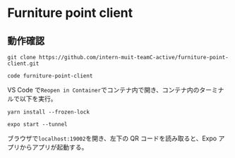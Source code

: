 # Furniture point client

## 動作確認

```
git clone https://github.com/intern-muit-teamC-active/furniture-point-client.git

code furniture-point-client
```

VS Code で`Reopen in Container`でコンテナ内で開き、コンテナ内のターミナルで以下を実行。

```
yarn install --frozen-lock

expo start --tunnel
```

ブラウザで`localhost:19002`を開き、左下の QR コードを読み取ると、Expo アプリからアプリが起動する。
